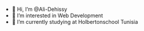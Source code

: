 - 👋 Hi, I’m @Ali-Dehissy
- 👀 I’m interested in Web Development
- 🌱 I’m currently studying at Holbertonschool Tunisia

<!---
Ali-Dehissy/Ali-Dehissy is a ✨ special ✨ repository because its `README.md` (this file) appears on your GitHub profile.
You can click the Preview link to take a look at your changes.
--->
